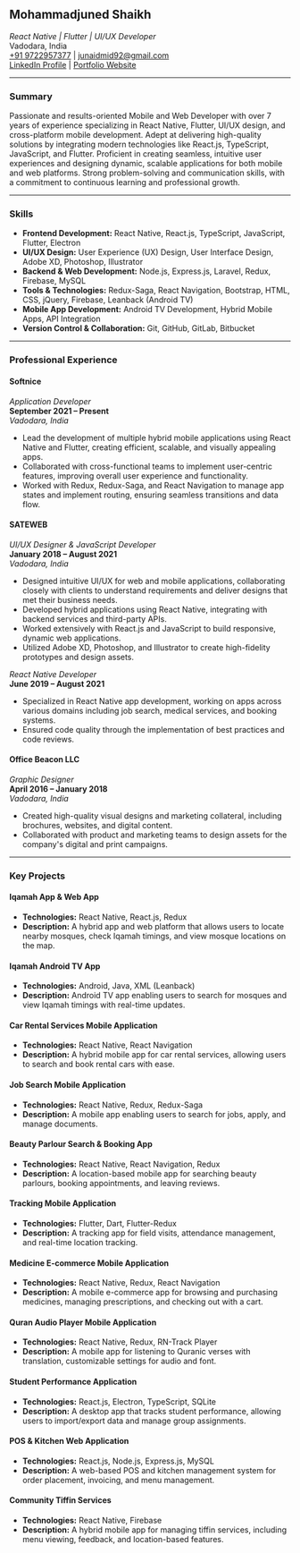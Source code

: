 ## **Mohammadjuned Shaikh**  
*React Native | Flutter | UI/UX Developer*  
Vadodara, India  
[+91 9722957377](tel:+919722957377) | [junaidmid92@gmail.com](mailto:junaidmid92@gmail.com)  
[LinkedIn Profile](https://www.linkedin.com/in/mohammadjuned-shaikh-94ba6a141/) | [Portfolio Website](#)  

---

### **Summary**

Passionate and results-oriented Mobile and Web Developer with over 7 years of experience specializing in React Native, Flutter, UI/UX design, and cross-platform mobile development. Adept at delivering high-quality solutions by integrating modern technologies like React.js, TypeScript, JavaScript, and Flutter. Proficient in creating seamless, intuitive user experiences and designing dynamic, scalable applications for both mobile and web platforms. Strong problem-solving and communication skills, with a commitment to continuous learning and professional growth.

---

### **Skills**

- **Frontend Development:** React Native, React.js, TypeScript, JavaScript, Flutter, Electron  
- **UI/UX Design:** User Experience (UX) Design, User Interface Design, Adobe XD, Photoshop, Illustrator  
- **Backend & Web Development:** Node.js, Express.js, Laravel, Redux, Firebase, MySQL  
- **Tools & Technologies:** Redux-Saga, React Navigation, Bootstrap, HTML, CSS, jQuery, Firebase, Leanback (Android TV)  
- **Mobile App Development:** Android TV Development, Hybrid Mobile Apps, API Integration  
- **Version Control & Collaboration:** Git, GitHub, GitLab, Bitbucket

---

### **Professional Experience**

#### **Softnice**  
*Application Developer*  
**September 2021 – Present**  
*Vadodara, India*  
- Lead the development of multiple hybrid mobile applications using React Native and Flutter, creating efficient, scalable, and visually appealing apps.  
- Collaborated with cross-functional teams to implement user-centric features, improving overall user experience and functionality.  
- Worked with Redux, Redux-Saga, and React Navigation to manage app states and implement routing, ensuring seamless transitions and data flow.

#### **SATEWEB**  
*UI/UX Designer & JavaScript Developer*  
**January 2018 – August 2021**  
*Vadodara, India*  
- Designed intuitive UI/UX for web and mobile applications, collaborating closely with clients to understand requirements and deliver designs that met their business needs.  
- Developed hybrid applications using React Native, integrating with backend services and third-party APIs.  
- Worked extensively with React.js and JavaScript to build responsive, dynamic web applications.  
- Utilized Adobe XD, Photoshop, and Illustrator to create high-fidelity prototypes and design assets.

*React Native Developer*  
**June 2019 – August 2021**  
- Specialized in React Native app development, working on apps across various domains including job search, medical services, and booking systems.  
- Ensured code quality through the implementation of best practices and code reviews.

#### **Office Beacon LLC**  
*Graphic Designer*  
**April 2016 – January 2018**  
*Vadodara, India*  
- Created high-quality visual designs and marketing collateral, including brochures, websites, and digital content.  
- Collaborated with product and marketing teams to design assets for the company's digital and print campaigns.

---

### **Key Projects**

#### **Iqamah App & Web App**  
- **Technologies:** React Native, React.js, Redux  
- **Description:** A hybrid app and web platform that allows users to locate nearby mosques, check Iqamah timings, and view mosque locations on the map.

#### **Iqamah Android TV App**  
- **Technologies:** Android, Java, XML (Leanback)  
- **Description:** Android TV app enabling users to search for mosques and view Iqamah timings with real-time updates.

#### **Car Rental Services Mobile Application**  
- **Technologies:** React Native, React Navigation  
- **Description:** A hybrid mobile app for car rental services, allowing users to search and book rental cars with ease.

#### **Job Search Mobile Application**  
- **Technologies:** React Native, Redux, Redux-Saga  
- **Description:** A mobile app enabling users to search for jobs, apply, and manage documents.

#### **Beauty Parlour Search & Booking App**  
- **Technologies:** React Native, React Navigation, Redux  
- **Description:** A location-based mobile app for searching beauty parlours, booking appointments, and leaving reviews.

#### **Tracking Mobile Application**  
- **Technologies:** Flutter, Dart, Flutter-Redux  
- **Description:** A tracking app for field visits, attendance management, and real-time location tracking.

#### **Medicine E-commerce Mobile Application**  
- **Technologies:** React Native, Redux, React Navigation  
- **Description:** A mobile e-commerce app for browsing and purchasing medicines, managing prescriptions, and checking out with a cart.

#### **Quran Audio Player Mobile Application**  
- **Technologies:** React Native, Redux, RN-Track Player  
- **Description:** A mobile app for listening to Quranic verses with translation, customizable settings for audio and font.

#### **Student Performance Application**  
- **Technologies:** React.js, Electron, TypeScript, SQLite  
- **Description:** A desktop app that tracks student performance, allowing users to import/export data and manage group assignments.

#### **POS & Kitchen Web Application**  
- **Technologies:** React.js, Node.js, Express.js, MySQL  
- **Description:** A web-based POS and kitchen management system for order placement, invoicing, and menu management.

#### **Community Tiffin Services**  
- **Technologies:** React Native, Firebase  
- **Description:** A hybrid mobile app for managing tiffin services, including menu viewing, feedback, and location-based features.
